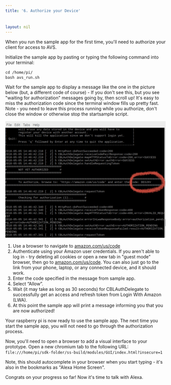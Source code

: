 ```yaml
---
title: '6. Authorize your Device'


layout: nil
---
```

When you run the sample app for the first time, you'll need to authorize your client for access to AVS.

Initialize the sample app by pasting or typing the following command into your terminal:


```
cd /home/pi/
bash avs_run.sh
```

Wait for the sample app to display a message like the one in the picture below (but, a different code of course) -  If you don't see this, but you see "waiting for authorization" messages going by, then scroll up!  It's easy to miss the authorization code since the terminal window fills up pretty fast.  Note - you need to leave this process running while you authorize, don't close the window or otherwise stop the startsample script.

![code](../assets/code_circle.png)

 1. Use a browser to navigate to [amazon.com/us/code](https://amazon.com/us/code)   
 2. Authenticate using your Amazon user credentials.  If you aren't able to log in - try deleting all cookies or open a new tab in "guest mode" browser, then go to [amazon.com/us/code](https://amazon.com/us/code).  You can also just go to the link from your phone, laptop, or any connected device, and it should work.
 3. Enter the code specified in the message from sample app.  
 4. Select “Allow”.  
 5. Wait (it may take as long as 30 seconds) for CBLAuthDelegate to successfully get an access and refresh token from Login With Amazon (LWA).  
 6. At this point the sample app will print a message informing you that you are now authorized!  

Your raspberry pi is now ready to use the sample app. The next time you start the sample app, you will not need to go through the authorization process.

Now, you'll need to open a browser to add a visual interface to your prototype.  Open a new chromium tab to the following URL: 
`file:///home/pi/sdk-folder/ss-build/modules/GUI/index.html?insecure=1`  

Note, this should autocomplete in your browser when you start typing - it's also in the bookmarks as "Alexa Home Screen".

Congrats on your progress so far!  Now it's time to talk with Alexa.





